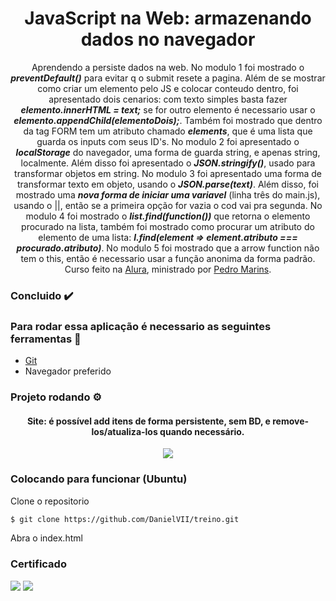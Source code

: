 <h1 align="center">JavaScript na Web: armazenando dados no navegador</h1>
<p align="center">
    Aprendendo a persiste dados na web. No modulo 1 foi mostrado o <em><strong>preventDefault()</strong></em> para evitar q o submit resete a pagina. Além de se mostrar como criar um elemento pelo JS e colocar conteudo dentro, foi apresentado dois cenarios: com texto simples basta fazer <em><strong>elemento.innerHTML = text;</strong></em> se for outro elemento é necessario usar o <em><strong>elemento.appendChild(elementoDois);</strong></em>. Também foi mostrado que dentro da tag FORM tem um atributo chamado <em><strong>elements</strong></em>, que é uma lista que guarda os inputs com seus ID's. No modulo 2 foi apresentado o <em><strong>localStorage</strong></em> do navegador, uma forma de guarda string, e apenas string, localmente. Além disso foi apresentado o <em><strong>JSON.stringify()</strong></em>, usado para transformar objetos em string. No modulo 3 foi apresentado uma forma de transformar texto em objeto, usando o <em><strong>JSON.parse(text)</strong></em>. Além disso, foi mostrado uma <em><strong>nova forma de iniciar uma variavel</strong></em> (linha três do main.js), usando o ||, então se a primeira opção for vazia o cod vai pra segunda. No modulo 4 foi mostrado o <em><strong>list.find(function())</strong></em> que retorna o elemento procurado na lista, também foi mostrado como procurar um atributo do elemento de uma lista: <em><strong>l.find(element => element.atributo === procurado.atributo)</strong></em>. No modulo 5 foi mostrado que a arrow function não tem o this, então é necessario usar a função anonima da forma padrão.
    Curso feito na <a href="https://cursos.alura.com.br/">Alura</a>, ministrado por
    <a href="https://www.linkedin.com/in/pedromarins/">Pedro Marins</a>.
</p>

### Concluido :heavy_check_mark:

### Para rodar essa aplicação é necessario as seguintes ferramentas :bookmark_tabs:

<ul>
    <li><a href="https://git-scm.com">Git</a></li>
    <li>Navegador preferido</li>
</ul>

### Projeto rodando ⚙️

<div align="center">
    <h4 align="center">Site: é possível add itens de forma persistente, sem BD, e remove-los/atualiza-los quando necessário.</h4>
    <img src="https://user-images.githubusercontent.com/62727519/213590148-cea0f8ed-2343-42f1-b5db-b6fb5ae6ee07.png"/>
</div>

### Colocando para funcionar (Ubuntu)

<P>Clone o repositorio</p>

```bash
$ git clone https://github.com/DanielVII/treino.git
```

<p>Abra o index.html</p>

### Certificado

<img src="https://user-images.githubusercontent.com/62727519/213590602-85707602-4325-4b7d-b976-e22826c8bec5.png"/>
<img src="https://user-images.githubusercontent.com/62727519/213590686-c8530712-9273-4637-9688-399e7abc2e2c.png"/>

